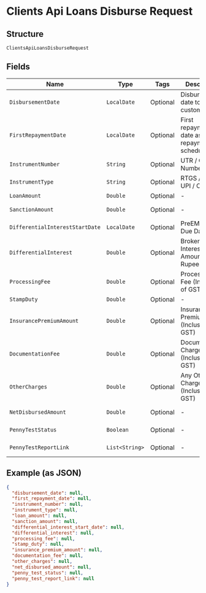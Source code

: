 
# Clients Api Loans Disburse Request

## Structure

`ClientsApiLoansDisburseRequest`

## Fields

| Name | Type | Tags | Description | Getter | Setter |
|  --- | --- | --- | --- | --- | --- |
| `DisbursementDate` | `LocalDate` | Optional | Disbursement date to the end customer | LocalDate getDisbursementDate() | setDisbursementDate(LocalDate disbursementDate) |
| `FirstRepaymentDate` | `LocalDate` | Optional | First repayment date as per repayment schedule | LocalDate getFirstRepaymentDate() | setFirstRepaymentDate(LocalDate firstRepaymentDate) |
| `InstrumentNumber` | `String` | Optional | UTR / Cheque Number | String getInstrumentNumber() | setInstrumentNumber(String instrumentNumber) |
| `InstrumentType` | `String` | Optional | RTGS / NEFT / UPI / Cheque | String getInstrumentType() | setInstrumentType(String instrumentType) |
| `LoanAmount` | `Double` | Optional | - | Double getLoanAmount() | setLoanAmount(Double loanAmount) |
| `SanctionAmount` | `Double` | Optional | - | Double getSanctionAmount() | setSanctionAmount(Double sanctionAmount) |
| `DifferentialInterestStartDate` | `LocalDate` | Optional | PreEMI Interest Due Date | LocalDate getDifferentialInterestStartDate() | setDifferentialInterestStartDate(LocalDate differentialInterestStartDate) |
| `DifferentialInterest` | `Double` | Optional | Broken Period Interest Amount (in Rupees) | Double getDifferentialInterest() | setDifferentialInterest(Double differentialInterest) |
| `ProcessingFee` | `Double` | Optional | Processing Fee (Inclusive of GST) | Double getProcessingFee() | setProcessingFee(Double processingFee) |
| `StampDuty` | `Double` | Optional | - | Double getStampDuty() | setStampDuty(Double stampDuty) |
| `InsurancePremiumAmount` | `Double` | Optional | Insurance Premium (Inclusive of GST) | Double getInsurancePremiumAmount() | setInsurancePremiumAmount(Double insurancePremiumAmount) |
| `DocumentationFee` | `Double` | Optional | Documentation Charges (Inclusive of GST) | Double getDocumentationFee() | setDocumentationFee(Double documentationFee) |
| `OtherCharges` | `Double` | Optional | Any Other Charges (Inclusive of GST) | Double getOtherCharges() | setOtherCharges(Double otherCharges) |
| `NetDisbursedAmount` | `Double` | Optional | - | Double getNetDisbursedAmount() | setNetDisbursedAmount(Double netDisbursedAmount) |
| `PennyTestStatus` | `Boolean` | Optional | - | Boolean getPennyTestStatus() | setPennyTestStatus(Boolean pennyTestStatus) |
| `PennyTestReportLink` | `List<String>` | Optional | - | List<String> getPennyTestReportLink() | setPennyTestReportLink(List<String> pennyTestReportLink) |

## Example (as JSON)

```json
{
  "disbursement_date": null,
  "first_repayment_date": null,
  "instrument_number": null,
  "instrument_type": null,
  "loan_amount": null,
  "sanction_amount": null,
  "differential_interest_start_date": null,
  "differential_interest": null,
  "processing_fee": null,
  "stamp_duty": null,
  "insurance_premium_amount": null,
  "documentation_fee": null,
  "other_charges": null,
  "net_disbursed_amount": null,
  "penny_test_status": null,
  "penny_test_report_link": null
}
```

